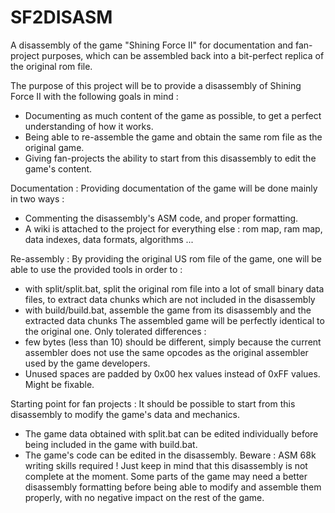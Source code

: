 SF2DISASM
=========

A disassembly of the game "Shining Force II" for documentation and fan-project purposes, which can be assembled back into a bit-perfect replica of the original rom file.


The purpose of this project will be to provide a disassembly of Shining Force II with the following goals in mind : 
- Documenting as much content of the game as possible, to get a perfect understanding of how it works.
- Being able to re-assemble the game and obtain the same rom file as the original game.
- Giving fan-projects the ability to start from this disassembly to edit the game's content.


Documentation : 
Providing documentation of the game will be done mainly in two ways : 
- Commenting the disassembly's ASM code, and proper formatting.
- A wiki is attached to the project for everything else : rom map, ram map, data indexes, data formats, algorithms ...


Re-assembly : 
By providing the original US rom file of the game, one will be able to use the provided tools in order to :
- with split/split.bat, split the original rom file into a lot of small binary data files, to extract data chunks which are not included in the disassembly
- with build/build.bat, assemble the game from its disassembly and the extracted data chunks
The assembled game will be perfectly identical to the original one. 
Only tolerated differences :
- few bytes (less than 10) should be different, simply because the current assembler does not use the same opcodes as the original assembler used by the game developers.
- Unused spaces are padded by 0x00 hex values instead of 0xFF values. Might be fixable.


Starting point for fan projects :
It should be possible to start from this disassembly to modify the game's data and mechanics. 
- The game data obtained with split.bat can be edited individually before being included in the game with build.bat.
- The game's code can be edited in the disassembly. Beware : ASM 68k writing skills required ! 
Just keep in mind that this disassembly is not complete at the moment.
Some parts of the game may need a better disassembly formatting before being able to modify and assemble them properly, with no negative impact on the rest of the game.





